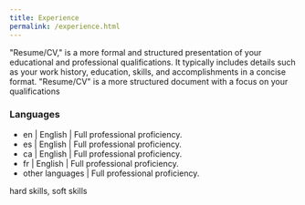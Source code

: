 ```yaml
---
title: Experience
permalink: /experience.html
---
```


<div class="experience">
<p> "Resume/CV," is a more formal and structured presentation of your educational and professional qualifications. It typically includes details such as your work history, education, skills, and accomplishments in a concise format. "Resume/CV" is a more structured document with a focus on your qualifications</p>


<div>
  <h3>Languages</h3>

  <ul>
    <li>en | English | <span class="black-75">Full professional proficiency.</span></li>
    <li>es | English | <span class="black-75">Full professional proficiency.</span></li>
    <li>ca | English | <span class="black-75">Full professional proficiency.</span></li>
    <li>fr | English | <span class="black-75">Full professional proficiency.</span></li>
    <li>other languages | <span class="black-75">Full professional proficiency.</span></li>
  </ul>


  <p>hard skills, soft skills</p>

</div>
</div>